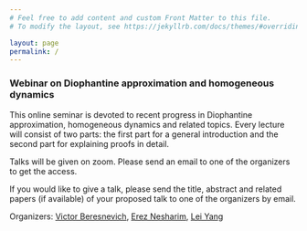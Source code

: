 ```yaml
---
# Feel free to add content and custom Front Matter to this file.
# To modify the layout, see https://jekyllrb.com/docs/themes/#overriding-theme-defaults

layout: page
permalink: /
---
```

### Webinar on Diophantine approximation and homogeneous dynamics

This online seminar is devoted to recent progress in Diophantine approximation, homogeneous dynamics and related topics. Every lecture will consist of two parts: the first part for a general introduction and the second part for explaining proofs in detail. 

Talks will be given on zoom. Please send an email to one of the organizers to get the access.

If you would like to give a talk, please send the title, abstract and related papers (if available) of your proposed talk to one of the organizers by email.

Organizers: [Victor Beresnevich](mailto:victor.beresnevich@york.ac.uk), [Erez Nesharim](mailto:ereznesh@gmail.com), [Lei Yang](mailto:lyang861028@gmail.com)